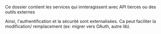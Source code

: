 Ce dossier contient les services qui innteragissent avec API tierces ou des outils externes

Ainsi, l'authentification et la sécurité sont externalisées.
Ca peut faciliter la modification/ remplacement (ex: migrer vers OAuth, autre lib).